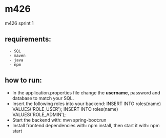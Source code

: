 # m426
m426 sprint 1

## requirements:
```
  - SQL
  - maven
  - java
  - npm
```

## how to run:

  - In the application.properties file change the **username**, password and database to match your SQL.
  - Insert the following roles into your backend:
        INSERT INTO roles(name) VALUES('ROLE_USER');
        INSERT INTO roles(name) VALUES('ROLE_ADMIN');
  - Start the backend with: mvn spring-boot:run
  - Install frontend dependencies with: npm install, then start it with: npm start
 
